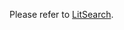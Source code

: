 Please refer to [LitSearch](https://github.com/princeton-nlp/LitSearch/blob/main/eval/retrieval/build_index.py).
